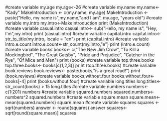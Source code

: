 #create variable my.age
my.age<-26
#create variable my.name
my.name<-"Kady"
MakeIntroduction <- c(my.name, my.age)
MakeIntroduction <- paste("Hello, my name is",my.name,"and I am", my.age, "years old")
#create variable my.intro
my.intro<-MakeIntroduction
print (MakeIntroduction)
#create variable casual.intro
casual.intro<- sub("Hello, my name is", "Hey, I'm",my.intro)
print (casual.intro)
#create variable capital.intro
capital.intro<- str_to_title(my.intro, locale = "en")
print (capital.intro)
#create variable intro.e.count
intro.e.count<-str_count(my.intro,"e")
print (intro.e.count)
#create variable books
books<- c("The New Jim Crow", "To Kill a Mockingbird", "The Great Gatsby", "Pride and Prejudice", "Catcher in the Rye", "Of Mice and Men")
print (books)
#create variable top.three.books
top.three.books<- books[c(1,2,3)]
print (top.three.books)
#create variable book.reviews
book.reviews<- paste(books,"is a great read!")
print (book.reviews)
#create variable books.without.four
books.without.four<- books[-4]
print (books.without.four)
#create variable long.titles
long.titles<- str_count(books) > 15
long.titles
#create variable numbers
numbers<-c(1:201)
numbers
#create variable squared.numbers
squared.numbers<-numbers^2
squared.numbers
#create variable square.mean
square.mean<-mean(squared.numbers)
square.mean
#create variable squares
squares <- sqrt(numbers)
answer <- round(squares)
answer
squares<-sqrt[round(square.mean)]
squares